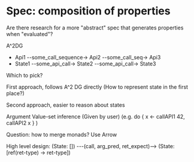 # Spec: composition of properties
Are there research for a more "abstract" spec that generates properties when "evaluated"?

A^2DG

- Api1 --some_call_sequence-> Api2 --some_call_seq-> Api3
- State1 --some_api_call-> State2 --some_api_call-> State3

Which to pick?

First approach, follows A^2 DG directly (How to represent state in the first place?)

Second approach, easier to reason about states

Argument Value-set inference (Given by user) (e.g. do {  x <- callAPI1 42, callAPI2 x } )

Question: how to merge monads? Use Arrow


High level design:
    (State: []) ---(call, arg_pred, ret_expect)--> (State: [ref(ret-type) -> ret-type])
